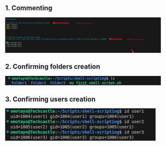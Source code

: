 ## 1. Commenting 
![](./img/commenting.png)

## 2. Confirming folders creation 
![](./img/folder_creation.png)


## 3. Confirming users creation 

![](./img/user_creation.png)
